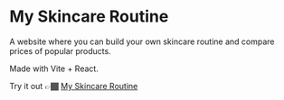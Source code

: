 # My Skincare Routine

A website where you can build your own skincare routine and compare prices of popular products. 

Made with Vite + React. 

Try it out 👉🏾 [My Skincare Routine](https://my-skincare-routine.vercel.app/)
